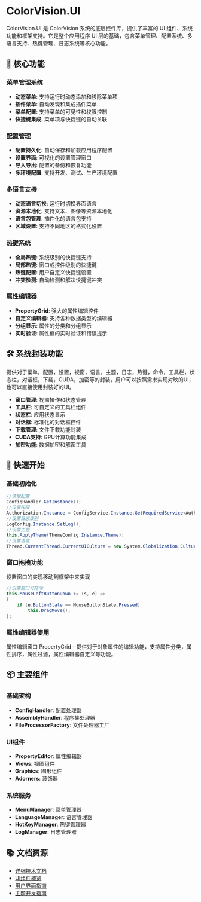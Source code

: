 # ColorVision.UI

ColorVision.UI 是 ColorVision 系统的底层控件库，提供了丰富的 UI 组件、系统功能和框架支持。它是整个应用程序 UI 层的基础，包含菜单管理、配置系统、多语言支持、热键管理、日志系统等核心功能。

## 🎨 核心功能

### 菜单管理系统
- **动态菜单**: 支持运行时动态添加和移除菜单项
- **插件菜单**: 自动发现和集成插件菜单
- **菜单配置**: 支持菜单的可见性和权限控制
- **快捷键集成**: 菜单项与快捷键的自动关联

### 配置管理
- **配置持久化**: 自动保存和加载应用程序配置
- **设置界面**: 可视化的设置管理窗口
- **导入导出**: 配置的备份和恢复功能
- **多环境配置**: 支持开发、测试、生产环境配置

### 多语言支持
- **动态语言切换**: 运行时切换界面语言
- **资源本地化**: 支持文本、图像等资源本地化
- **语言包管理**: 插件化的语言包支持
- **区域设置**: 支持不同地区的格式化设置

### 热键系统
- **全局热键**: 系统级别的快捷键支持
- **局部热键**: 窗口或控件级别的快捷键
- **热键配置**: 用户自定义快捷键设置
- **冲突检测**: 自动检测和解决快捷键冲突

### 属性编辑器
- **PropertyGrid**: 强大的属性编辑控件
- **自定义编辑器**: 支持各种数据类型的编辑器
- **分组显示**: 属性的分类和分组显示
- **实时验证**: 属性值的实时验证和错误提示

## 🛠️ 系统封装功能

提供对于菜单，配置，设置，视窗，语言，主题，日志，热键，命令，工具栏，状态栏，对话框，下载，CUDA，加密等的封装，用户可以按照需求实现对映的UI，也可以直接使用封装好的UI。

- **窗口管理**: 视窗操作和状态管理
- **工具栏**: 可自定义的工具栏组件
- **状态栏**: 应用状态显示
- **对话框**: 标准化的对话框控件
- **下载管理**: 文件下载功能封装
- **CUDA支持**: GPU计算功能集成
- **加密功能**: 数据加密和解密工具

## 🚀 快速开始

### 基础初始化

```csharp
//读取配置
ConfigHandler.GetInstance();
//设置权限
Authorization.Instance = ConfigService.Instance.GetRequiredService<Authorization>();
//设置日志级别
LogConfig.Instance.SetLog();
//设置主题
this.ApplyTheme(ThemeConfig.Instance.Theme);
//设置语言
Thread.CurrentThread.CurrentUICulture = new System.Globalization.CultureInfo(LanguageConfig.Instance.UICulture);
```

### 窗口拖拽功能

设置窗口的实现移动到框架中来实现

```csharp
//设置窗口可拖动
this.MouseLeftButtonDown += (s, e) =>
{
    if (e.ButtonState == MouseButtonState.Pressed)
        this.DragMove();
};
```

### 属性编辑器使用

属性编辑窗口 PropertyGrid - 提供对于对象属性的编辑功能，支持属性分类，属性排序，属性过滤，属性编辑器自定义等功能。

## 📦 主要组件

### 基础架构
- **ConfigHandler**: 配置处理器
- **AssemblyHandler**: 程序集处理器  
- **FileProcessorFactory**: 文件处理器工厂

### UI组件
- **PropertyEditor**: 属性编辑器
- **Views**: 视图组件
- **Graphics**: 图形组件
- **Adorners**: 装饰器

### 系统服务
- **MenuManager**: 菜单管理器
- **LanguageManager**: 语言管理器
- **HotKeyManager**: 热键管理器
- **LogManager**: 日志管理器

## 📚 文档资源

- [详细技术文档](../../docs/ui-components/ColorVision.UI.md)
- [UI组件概览](../../docs/ui-components/UI组件概览.md)
- [用户界面指南](../../docs/user-interface-guide/)
- [主题开发指南](../../docs/ui-components/ColorVision.Themes.md)
    